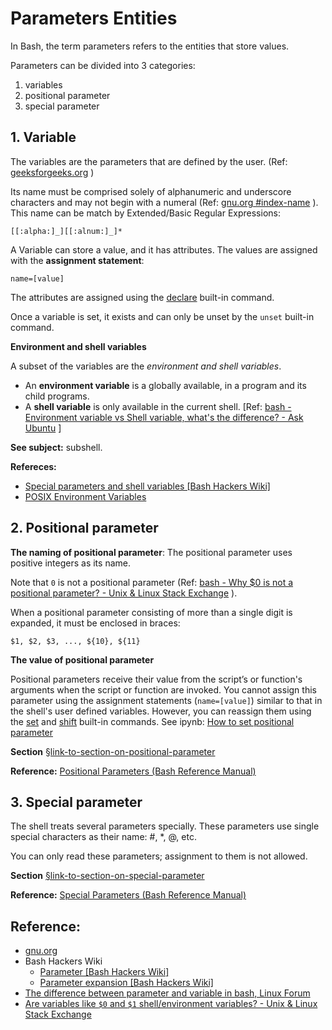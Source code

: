 # Parameters Entities



In Bash, the term parameters refers to the entities that store values.

Parameters can be divided into 3 categories:

1. variables
2. positional parameter
3. special parameter





## 1. Variable 

The variables are the parameters that are defined by the user.  (Ref: [geeksforgeeks.org](https://www.geeksforgeeks.org/shell-script-to-demonstrate-special-parameters-with-example/) )

Its name must be comprised solely of alphanumeric and underscore characters and may not begin with a numeral (Ref:  [gnu.org #index-name](https://www.gnu.org/software/bash/manual/html_node/Definitions.html#index-name) ). This name can be match by Extended/Basic Regular Expressions:
```
[[:alpha:]_][[:alnum:]_]*
```

A Variable can store a value, and it has attributes. The values are assigned with the **assignment statement**:

```
name=[value]
```
The attributes are assigned using the [declare](https://www.gnu.org/software/bash/manual/html_node/Bash-Builtins.html#index-declare)  built-in command.

Once a variable is set, it exists and can only be unset by the `unset` built-in command.


**Environment and shell variables**

A subset of the variables are the *environment and shell variables*. 

- An **environment variable** is a globally available, in a program and its child programs. 
- A **shell variable** is only available in the current shell.  [Ref: [bash - Environment variable vs Shell variable, what's the difference? - Ask Ubuntu](https://askubuntu.com/questions/26318/environment-variable-vs-shell-variable-whats-the-difference) ]

**See subject:** subshell.

**Refereces:** 
- [Special parameters and shell variables [Bash Hackers Wiki]](https://web.archive.org/web/20230315082027/https://wiki.bash-hackers.org/syntax/shellvars#shell_variables) 
- [POSIX Environment Variables](https://pubs.opengroup.org/onlinepubs/009695399/basedefs/xbd_chap08.html) 



## 2. Positional parameter

**The naming of positional parameter**: 
The positional parameter uses positive integers as its name. 

Note that `0` is not a positional parameter (Ref: [bash - Why $0 is not a positional parameter? - Unix & Linux Stack Exchange](https://unix.stackexchange.com/questions/412707/why-0-is-not-a-positional-parameter) ).

When a positional parameter consisting of more than a single digit is expanded, it must be enclosed in braces:
```
$1, $2, $3, ..., ${10}, ${11}
```

**The value of positional parameter**

Positional parameters receive their value from the script’s or function's arguments when the script or function are invoked. You cannot assign this parameter using the assignment statements (`name=[value]`) similar to that in the shell's user defined variables. However, you can reassign them using the [set](https://www.gnu.org/software/bash/manual/bash.html#index-set) and [shift](https://www.gnu.org/software/bash/manual/bash.html#index-shift) built-in commands. See ipynb: [How to set positional parameter](./positional-parameter/ipynb--how-to-set-positional-parameter/index.ipynb)

**Section** [§link-to-section-on-positional-parameter](./positional-parameter/README.md)

**Reference:** [Positional Parameters (Bash Reference Manual)](https://www.gnu.org/software/bash/manual/html_node/Positional-Parameters.html) 


## 3. Special parameter

The shell treats several parameters specially. These parameters use single special characters as their name: #, *, @, etc.

You can only read these parameters; assignment to them is not allowed.

**Section** [§link-to-section-on-special-parameter](./special-parameters/README.md)

**Reference:** [Special Parameters (Bash Reference Manual)](https://www.gnu.org/software/bash/manual/html_node/Special-Parameters.html) 




## Reference:

-  [gnu.org](https://www.gnu.org/software/bash/manual/bash.html#Shell-Parameters)
-  Bash Hackers Wiki 
    - [Parameter [Bash Hackers Wiki]](https://web.archive.org/web/20230316102937/https://wiki.bash-hackers.org/dict/terms/parameter) 
    - [Parameter expansion [Bash Hackers Wiki]](https://web.archive.org/web/20230408142504/https://wiki.bash-hackers.org/syntax/pe) 
- [The difference between parameter and variable in bash, Linux Forum](https://forum.linuxconfig.org/t/the-difference-between-parameter-and-variable-in-bash/1009)
-  [Are variables like `$0` and `$1` shell/environment variables? - Unix & Linux Stack Exchange](https://unix.stackexchange.com/questions/400467/are-variables-like-0-and-1-shell-environment-variables#:~:text=In%20short%2C%20the%20main%20distinction,the%20command%20and%20they%20change.) 